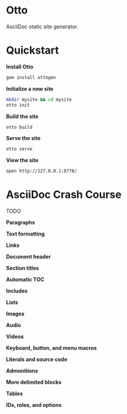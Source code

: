 # Otto

AsciiDoc static site generator.

# Quickstart

**Install Otto**

``` sh
gem install ottogen
```

**Initialize a new site**

``` sh
mkdir mysite && cd mysite
otto init
```

**Build the site**

``` sh
otto build
```

**Serve the site**

``` sh
otto serve
```

**View the site**

``` sh
open http://127.0.0.1:8778/
```

# AsciiDoc Crash Course

TODO

**Paragraphs**

**Text formatting**

**Links**

**Document header**

**Section titles**

**Automatic TOC**

**Includes**

**Lists**

**Images**

**Audio**

**Videos**

**Keyboard, button, and menu macros**

**Literals and source code**

**Admonitions**

**More delimited blocks**

**Tables**

**IDs, roles, and options**

